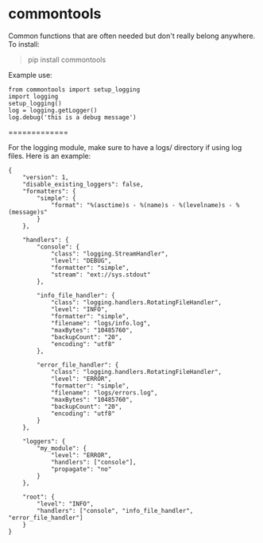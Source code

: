 commontools
=============

Common functions that are often needed but don't really belong anywhere. To install:

> pip install commontools

Example use:

```
from commontools import setup_logging
import logging
setup_logging()
log = logging.getLogger()
log.debug('this is a debug message')
```

=============

For the logging module, make sure to have a logs/ directory if using log files. Here is an example: 

```
{
    "version": 1,
    "disable_existing_loggers": false,
    "formatters": {
        "simple": {
            "format": "%(asctime)s - %(name)s - %(levelname)s - %(message)s"
        }
    },

    "handlers": {
        "console": {
            "class": "logging.StreamHandler",
            "level": "DEBUG",
            "formatter": "simple",
            "stream": "ext://sys.stdout"
        },

        "info_file_handler": {
            "class": "logging.handlers.RotatingFileHandler",
            "level": "INFO",
            "formatter": "simple",
            "filename": "logs/info.log",
            "maxBytes": "10485760",
            "backupCount": "20",
            "encoding": "utf8"
        },

        "error_file_handler": {
            "class": "logging.handlers.RotatingFileHandler",
            "level": "ERROR",
            "formatter": "simple",
            "filename": "logs/errors.log",
            "maxBytes": "10485760",
            "backupCount": "20",
            "encoding": "utf8"
        }
    },

    "loggers": {
        "my_module": {
            "level": "ERROR",
            "handlers": ["console"],
            "propagate": "no"
        }
    },

    "root": {
        "level": "INFO",
        "handlers": ["console", "info_file_handler", "error_file_handler"]
    }
}
```


